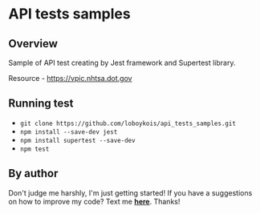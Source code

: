 # API tests samples

## Overview

Sample of API test creating by Jest framework and Supertest library.


Resource - https://vpic.nhtsa.dot.gov

## Running test

- `git clone https://github.com/loboykois/api_tests_samples.git`
- `npm install --save-dev jest`
- `npm install supertest --save-dev`
- `npm test`

## By author

Don't judge me harshly, I'm just getting started! If you have a suggestions on how to improve my code? Text me **[here](https://www.linkedin.com/in/ilia-loboiko-0b25ba239/)**. Thanks!


